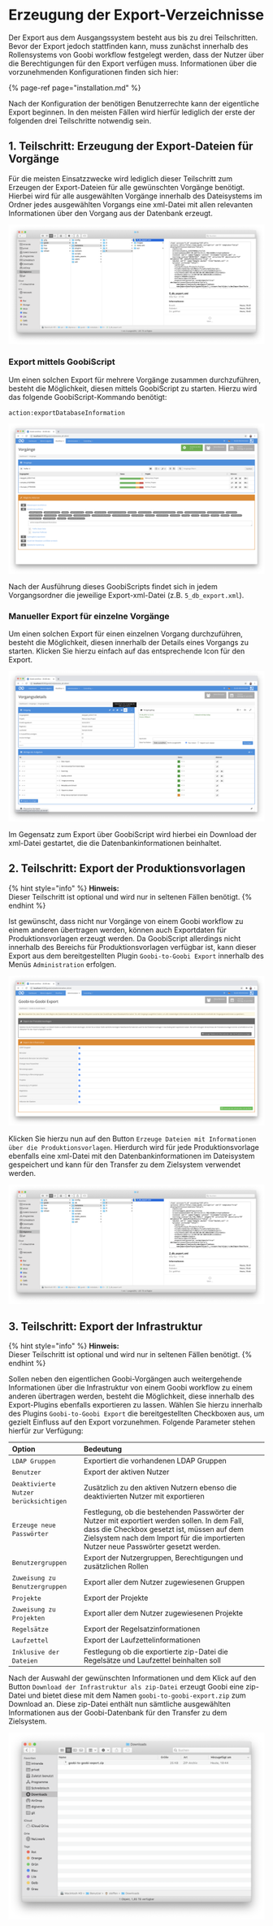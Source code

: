 # Erzeugung der Export-Verzeichnisse

Der Export aus dem Ausgangssystem besteht aus bis zu drei Teilschritten. Bevor der Export jedoch stattfinden kann, muss zunächst innerhalb des Rollensystems von Goobi workflow festgelegt werden, dass der Nutzer über die Berechtigungen für den Export verfügen muss. Informationen über die vorzunehmenden Konfigurationen finden sich hier:

{% page-ref page="installation.md" %}

Nach der Konfiguration der benötigen Benutzerrechte kann der eigentliche Export beginnen. In den meisten Fällen wird hierfür lediglich der erste der folgenden drei Teilschritte notwendig sein.

## 1. Teilschritt: Erzeugung der Export-Dateien für Vorgänge

Für die meisten Einsatzzwecke wird lediglich dieser Teilschritt zum Erzeugen der Export-Dateien für alle gewünschten Vorgänge benötigt. Hierbei wird für alle ausgewählten Vorgänge innerhalb des Dateisystems im Ordner jedes ausgewählten Vorgangs eine xml-Datei mit allen relevanten Informationen über den Vorgang aus der Datenbank erzeugt.

![Exportierte xml-Datei innerhalb eines Vorgangsordners](../../.gitbook/assets/goobi-to-goobi-export-filesystem-processes.png)

### Export mittels GoobiScript

Um einen solchen Export für mehrere Vorgänge zusammen durchzuführen, besteht die Möglichkeit, diesen mittels GoobiScript zu starten. Hierzu wird das folgende GoobiScript-Kommando benötigt:

```text
action:exportDatabaseInformation
```

![Aufrufen des Exports mittels GoobiScript](../../.gitbook/assets/goobi-to-goobi-export-goobiscript_de.png)

Nach der Ausführung dieses GoobiScripts findet sich in jedem Vorgangsordner die jeweilige Export-xml-Datei \(z.B. `5_db_export.xml`\).

### Manueller Export für einzelne Vorgänge

Um einen solchen Export für einen einzelnen Vorgang durchzuführen, besteht die Möglichkeit, diesen innerhalb der Details eines Vorgangs zu starten. Klicken Sie hierzu einfach auf das entsprechende Icon für den Export.

![Vorgangsdetails mit dem Icon f&#xFC;r den Export der Daten in eine zip-Datei](../../.gitbook/assets/goobi-to-goobi-export-single_de.png)

Im Gegensatz zum Export über GoobiScript wird hierbei ein Download der xml-Datei gestartet, die die Datenbankinformationen beinhaltet.

## 2. Teilschritt: Export der Produktionsvorlagen

{% hint style="info" %}
**Hinweis:**   
Dieser Teilschritt ist optional und wird nur in seltenen Fällen benötigt.
{% endhint %}

Ist gewünscht, dass nicht nur Vorgänge von einem Goobi workflow zu einem anderen übertragen werden, können auch Exportdaten für Produktionsvorlagen erzeugt werden. Da GoobiScript allerdings nicht innerhalb des Bereichs für Produktionsvorlagen verfügbar ist, kann dieser Export aus dem bereitgestellten Plugin `Goobi-to-Goobi Export` innerhalb des Menüs `Administration` erfolgen.

![Nutzeroberfl&#xE4;che des Plugins Goobi-to-Goobi Export](../../.gitbook/assets/goobi-to-goobi-export_de.png)

Klicken Sie hierzu nun auf den Button `Erzeuge Dateien mit Informationen über die Produktionsvorlagen`. Hierdurch wird für jede Produktionsvorlage ebenfalls eine xml-Datei mit den Datenbankinformationen im Dateisystem gespeichert und kann für den Transfer zu dem Zielsystem verwendet werden.

![Exportierte xml-Datei innerhalb des Ordners einer Produktionsvorlage](../../.gitbook/assets/goobi-to-goobi-export-filesystem-templates.png)

## 3. Teilschritt: Export der Infrastruktur

{% hint style="info" %}
**Hinweis:**   
Dieser Teilschritt ist optional und wird nur in seltenen Fällen benötigt.
{% endhint %}

Sollen neben den eigentlichen Goobi-Vorgängen auch weitergehende Informationen über die Infrastruktur von einem Goobi workflow zu einem anderen übertragen werden, besteht die Möglichkeit, diese innerhalb des Export-Plugins ebenfalls exportieren zu lassen. Wählen Sie hierzu innerhalb des Plugins `Goobi-to-Goobi Export` die bereitgestellten Checkboxen aus, um gezielt Einfluss auf den Export vorzunehmen. Folgende Parameter stehen hierfür zur Verfügung:

| Option | Bedeutung |
| :--- | :--- |
| `LDAP Gruppen` | Exportiert die vorhandenen LDAP Gruppen |
| `Benutzer` | Export der aktiven Nutzer |
| `Deaktivierte Nutzer berücksichtigen` | Zusätzlich zu den aktiven Nutzern ebenso die deaktivierten Nutzer mit exportieren |
| `Erzeuge neue Passwörter` | Festlegung, ob die bestehenden Passwörter der Nutzer mit exportiert werden sollen. In dem Fall, dass die Checkbox gesetzt ist, müssen auf dem Zielsystem nach dem Import für die importierten Nutzer neue Passwörter gesetzt werden. |
| `Benutzergruppen` | Export der Nutzergruppen, Berechtigungen und zusätzlichen Rollen |
| `Zuweisung zu Benutzergruppen` | Export aller dem Nutzer zugewiesenen Gruppen |
| `Projekte` | Export der Projekte |
| `Zuweisung zu Projekten` | Export aller dem Nutzer zugewiesenen Projekte |
| `Regelsätze` | Export der Regelsatzinformationen |
| `Laufzettel` | Export der Laufzettelinformationen |
| `Inklusive der Dateien` | Festlegung ob die exportierte zip-Datei die Regelsätze und Laufzettel beinhalten soll |

Nach der Auswahl der gewünschten Informationen und dem Klick auf den Button `Download der Infrastruktur als zip-Datei` erzeugt Goobi eine zip-Datei und bietet diese mit dem Namen `goobi-to-goobi-export.zip` zum Download an. Diese zip-Datei enthält nun sämtliche ausgewählten Informationen aus der Goobi-Datenbank für den Transfer zu dem Zielsystem.

![Heruntergeladene zip-Datei mit Informationen &#xFC;ber die Infrastruktur](../../.gitbook/assets/goobi-to-goobi-export-filesystem-zip.png)

